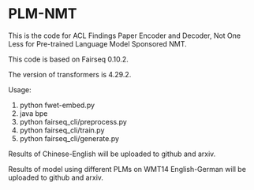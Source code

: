 # PLM-NMT
This is the code for ACL Findings Paper Encoder and Decoder, Not One Less for Pre-trained Language Model Sponsored NMT. 

This code is based on Fairseq 0.10.2.

The version of transformers is 4.29.2.

Usage:

1. python fwet-embed.py
2. java bpe
3. python fairseq_cli/preprocess.py
4. python fairseq_cli/train.py
5. python fairseq_cli/generate.py

Results of Chinese-English will be uploaded to github and arxiv.

Results of model using different PLMs on WMT14 English-German will be uploaded to github and arxiv.
